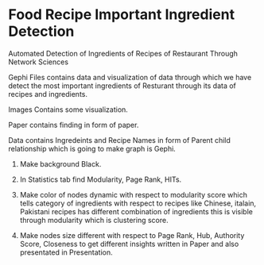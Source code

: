 # Food Recipe Important Ingredient Detection
Automated Detection of Ingredients of Recipes of Restaurant Through Network Sciences 

Gephi Files contains data and visualization of data through which we have detect the most important ingredients of Resturant through its data of recipes and ingredients.

Images Contains some visualization.

Paper contains finding in form of paper.

Data contains Ingredeints and Recipe Names in form of Parent child relationship which is going to make graph is Gephi.

1. Make background Black.

2. In Statistics tab find Modularity, Page Rank, HITs.

3. Make color of nodes dynamic with respect to modularity score which tells category of ingredients with respect to recipes like Chinese, italain, Pakistani recipes has different combination of ingredients this is visible through modularity which is clustering score.

4. Make nodes size different with respect to Page Rank, Hub, Authority Score, Closeness to get different insights written in Paper and also presentated in Presentation.

